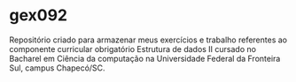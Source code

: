 # gex092
Repositório criado para armazenar meus exercícios e trabalho referentes ao componente curricular obrigatório Estrutura de dados II cursado no Bacharel em Ciência da computação na Universidade Federal da Fronteira Sul, campus Chapecó/SC.
